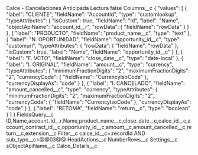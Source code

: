 <?xml version="1.0" encoding="UTF-8"?>
<CustomMetadata xmlns="http://soap.sforce.com/2006/04/metadata" xmlns:xsi="http://www.w3.org/2001/XMLSchema-instance" xmlns:xsd="http://www.w3.org/2001/XMLSchema">
    <label>Calce - Cancelaciones Anticipada Lectura</label>
    <protected>false</protected>
    <values>
        <field>Columns__c</field>
        <value xsi:type="xsd:string">{
    &quot;values&quot;: [
        {
            &quot;label&quot;: &quot;CLIENTE&quot;,
            &quot;fieldName&quot;: &quot;AccountId&quot;,
            &quot;type&quot;: &quot;customlookup&quot;,
            &quot;typeAttributes&quot;: {
                &quot;isCustom&quot;: true,
                &quot;fieldName&quot;: &quot;Id&quot;,
                &quot;label&quot;: &quot;Name&quot;,
                &quot;objectApiName&quot;: &quot;account_id__r&quot;,
                &quot;rowData&quot;: {
                    &quot;fieldName&quot;: &quot;rowData&quot;
                }
            }
        },
        {
            &quot;label&quot;: &quot;PRODUCTO&quot;,
            &quot;fieldName&quot;: &quot;product_name__c&quot;,
            &quot;type&quot;: &quot;text&quot;
        },
        {
            &quot;label&quot;: &quot;N. OPORTUNIDAD&quot;,
            &quot;fieldName&quot;: &quot;opportunity_id__c&quot;,
            &quot;type&quot;: &quot;customurl&quot;,
            &quot;typeAttributes&quot;: {
                &quot;rowData&quot;: {
                    &quot;fieldName&quot;: &quot;rowData&quot;
                },
                &quot;isCustom&quot;: true,
                &quot;label&quot;: &quot;Name&quot;,
                &quot;fieldName&quot;: &quot;opportunity_id__c&quot;
            }
        },
        {
            &quot;label&quot;: &quot;F. VCTO&quot;,
            &quot;fieldName&quot;: &quot;close_date__c&quot;,
            &quot;type&quot;: &quot;date-local&quot;
        },
        {
            &quot;label&quot;: &quot;I. ORIGINAL&quot;,
            &quot;fieldName&quot;: &quot;amount__c&quot;,
            &quot;type&quot;: &quot;currency&quot;,
            &quot;typeAttributes&quot;: {
                &quot;minimumFractionDigits&quot;: &quot;2&quot;,
                &quot;maximumFractionDigits&quot;: &quot;2&quot;,
                &quot;currencyCode&quot;: {
                    &quot;fieldName&quot;: &quot;CurrencyIsoCode&quot;
                },
                &quot;currencyDisplayAs&quot;: &quot;code&quot;
            }
        },
        {
            &quot;label&quot;: &quot;I. CANCELADO&quot;,
            &quot;fieldName&quot;: &quot;amount_cancelled__c&quot;,
            &quot;type&quot;: &quot;currency&quot;,
            &quot;typeAttributes&quot;: {
                &quot;minimumFractionDigits&quot;: &quot;2&quot;,
                &quot;maximumFractionDigits&quot;: &quot;2&quot;,
                &quot;currencyCode&quot;: {
                    &quot;fieldName&quot;: &quot;CurrencyIsoCode&quot;
                },
                &quot;currencyDisplayAs&quot;: &quot;code&quot;
            }
        },
        {
            &quot;label&quot;: &quot;RETOMA&quot;,
            &quot;fieldName&quot;: &quot;return__c&quot;,
            &quot;type&quot;: &quot;boolean&quot;
        }
    ]
}</value>
    </values>
    <values>
        <field>FieldsQuery__c</field>
        <value xsi:type="xsd:string">ID,Name,account_id__r.Name,product_name__c,close_date__c,calce_id__c,account_contract_id__c,opportunity_id__c,amount__c,amount_cancelled__c,return__c,extension__c</value>
    </values>
    <values>
        <field>Filter__c</field>
        <value xsi:type="xsd:string">calce_id__c=:recordId AND sub_type__c=@@03@@</value>
    </values>
    <values>
        <field>HeadActions__c</field>
        <value xsi:nil="true"/>
    </values>
    <values>
        <field>NumberRows__c</field>
        <value xsi:nil="true"/>
    </values>
    <values>
        <field>Settings__c</field>
        <value xsi:nil="true"/>
    </values>
    <values>
        <field>sObjectApiName__c</field>
        <value xsi:type="xsd:string">Calce_Details__c</value>
    </values>
</CustomMetadata>
